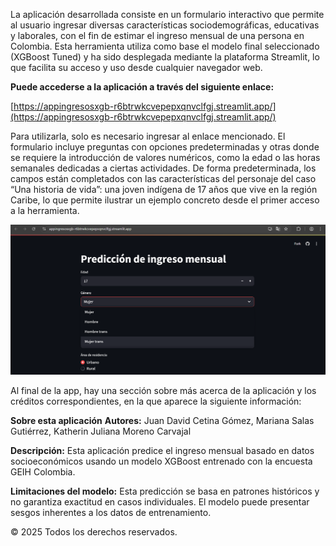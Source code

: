La aplicación desarrollada consiste en un formulario interactivo que permite al usuario ingresar diversas características sociodemográficas, educativas y laborales, con el fin de estimar el ingreso mensual de una persona en Colombia. Esta herramienta utiliza como base el modelo final seleccionado (XGBoost Tuned) y ha sido desplegada mediante la plataforma Streamlit, lo que facilita su acceso y uso desde cualquier navegador web.

**Puede accederse a la aplicación a través del siguiente enlace:**

[https://appingresosxgb-r6btrwkcvepepxqnvclfgj.streamlit.app/](https://appingresosxgb-r6btrwkcvepepxqnvclfgj.streamlit.app/)

Para utilizarla, solo es necesario ingresar al enlace mencionado. El formulario incluye preguntas con opciones predeterminadas y otras donde se requiere la introducción de valores numéricos, como la edad o las horas semanales dedicadas a ciertas actividades. De forma predeterminada, los campos están completados con las características del personaje del caso “Una historia de vida”: una joven indígena de 17 años que vive en la región Caribe, lo que permite ilustrar un ejemplo concreto desde el primer acceso a la herramienta.

![App](app.png)


Al final de la app, hay una sección sobre más acerca de la aplicación y los créditos correspondientes, en la que aparece la siguiente información:

**Sobre esta aplicación**
**Autores:** Juan David Cetina Gómez, Mariana Salas Gutiérrez, Katherin Juliana Moreno Carvajal

**Descripción:** Esta aplicación predice el ingreso mensual basado en datos socioeconómicos usando un modelo XGBoost entrenado con la encuesta GEIH Colombia.

**Limitaciones del modelo:** Esta predicción se basa en patrones históricos y no garantiza exactitud en casos individuales. El modelo puede presentar sesgos inherentes a los datos de entrenamiento.

© 2025 Todos los derechos reservados.
